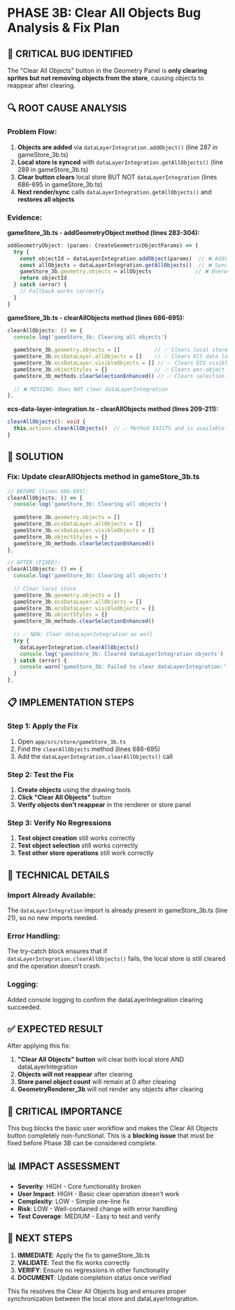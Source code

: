 # PHASE 3B: Clear All Objects Bug Analysis & Fix Plan

## 🚨 **CRITICAL BUG IDENTIFIED**

The "Clear All Objects" button in the Geometry Panel is **only clearing sprites but not removing objects from the store**, causing objects to reappear after clearing.

## 🔍 **ROOT CAUSE ANALYSIS**

### **Problem Flow:**
1. **Objects are added** via `dataLayerIntegration.addObject()` (line 287 in gameStore_3b.ts)
2. **Local store is synced** with `dataLayerIntegration.getAllObjects()` (line 289 in gameStore_3b.ts)
3. **Clear button clears** local store BUT NOT `dataLayerIntegration` (lines 686-695 in gameStore_3b.ts)
4. **Next render/sync** calls `dataLayerIntegration.getAllObjects()` and **restores all objects**

### **Evidence:**

**gameStore_3b.ts - addGeometryObject method (lines 283-304):**
```typescript
addGeometryObject: (params: CreateGeometricObjectParams) => {
  try {
    const objectId = dataLayerIntegration.addObject(params)  // ❌ Adds to dataLayerIntegration
    const allObjects = dataLayerIntegration.getAllObjects()  // ❌ Syncs FROM dataLayerIntegration
    gameStore_3b.geometry.objects = allObjects              // ❌ Overwrites local store
    return objectId
  } catch (error) {
    // Fallback works correctly
  }
}
```

**gameStore_3b.ts - clearAllObjects method (lines 686-695):**
```typescript
clearAllObjects: () => {
  console.log('gameStore_3b: Clearing all objects')
  
  gameStore_3b.geometry.objects = []           // ✅ Clears local store
  gameStore_3b.ecsDataLayer.allObjects = []    // ✅ Clears ECS data layer
  gameStore_3b.ecsDataLayer.visibleObjects = [] // ✅ Clears ECS visible objects
  gameStore_3b.objectStyles = {}               // ✅ Clears per-object styles
  gameStore_3b_methods.clearSelectionEnhanced() // ✅ Clears selection
  
  // ❌ MISSING: Does NOT clear dataLayerIntegration
},
```

**ecs-data-layer-integration.ts - clearAllObjects method (lines 209-211):**
```typescript
clearAllObjects(): void {
  this.actions.clearAllObjects()  // ✅ Method EXISTS and is available
}
```

## 🎯 **SOLUTION**

### **Fix: Update clearAllObjects method in gameStore_3b.ts**

```typescript
// BEFORE (lines 686-695):
clearAllObjects: () => {
  console.log('gameStore_3b: Clearing all objects')
  
  gameStore_3b.geometry.objects = []
  gameStore_3b.ecsDataLayer.allObjects = []
  gameStore_3b.ecsDataLayer.visibleObjects = []
  gameStore_3b.objectStyles = {}
  gameStore_3b_methods.clearSelectionEnhanced()
},

// AFTER (FIXED):
clearAllObjects: () => {
  console.log('gameStore_3b: Clearing all objects')
  
  // Clear local store
  gameStore_3b.geometry.objects = []
  gameStore_3b.ecsDataLayer.allObjects = []
  gameStore_3b.ecsDataLayer.visibleObjects = []
  gameStore_3b.objectStyles = {}
  gameStore_3b_methods.clearSelectionEnhanced()
  
  // ✅ NEW: Clear dataLayerIntegration as well
  try {
    dataLayerIntegration.clearAllObjects()
    console.log('gameStore_3b: Cleared dataLayerIntegration objects')
  } catch (error) {
    console.warn('gameStore_3b: Failed to clear dataLayerIntegration:', error)
  }
},
```

## 📋 **IMPLEMENTATION STEPS**

### **Step 1: Apply the Fix**
1. Open `app/src/store/gameStore_3b.ts`
2. Find the `clearAllObjects` method (lines 686-695)
3. Add the `dataLayerIntegration.clearAllObjects()` call

### **Step 2: Test the Fix**
1. **Create objects** using the drawing tools
2. **Click "Clear All Objects"** button
3. **Verify objects don't reappear** in the renderer or store panel

### **Step 3: Verify No Regressions**
1. **Test object creation** still works correctly
2. **Test object selection** still works correctly
3. **Test other store operations** still work correctly

## 🔧 **TECHNICAL DETAILS**

### **Import Already Available:**
The `dataLayerIntegration` import is already present in gameStore_3b.ts (line 21), so no new imports needed.

### **Error Handling:**
The try-catch block ensures that if `dataLayerIntegration.clearAllObjects()` fails, the local store is still cleared and the operation doesn't crash.

### **Logging:**
Added console logging to confirm the dataLayerIntegration clearing succeeded.

## ✅ **EXPECTED RESULT**

After applying this fix:
1. **"Clear All Objects" button** will clear both local store AND dataLayerIntegration
2. **Objects will not reappear** after clearing
3. **Store panel object count** will remain at 0 after clearing
4. **GeometryRenderer_3b** will not render any objects after clearing

## 🚨 **CRITICAL IMPORTANCE**

This bug blocks the basic user workflow and makes the Clear All Objects button completely non-functional. This is a **blocking issue** that must be fixed before Phase 3B can be considered complete.

## 📊 **IMPACT ASSESSMENT**

- **Severity**: HIGH - Core functionality broken
- **User Impact**: HIGH - Basic clear operation doesn't work
- **Complexity**: LOW - Simple one-line fix
- **Risk**: LOW - Well-contained change with error handling
- **Test Coverage**: MEDIUM - Easy to test and verify

## 🔄 **NEXT STEPS**

1. **IMMEDIATE**: Apply the fix to gameStore_3b.ts
2. **VALIDATE**: Test the fix works correctly
3. **VERIFY**: Ensure no regressions in other functionality
4. **DOCUMENT**: Update completion status once verified

This fix resolves the Clear All Objects bug and ensures proper synchronization between the local store and dataLayerIntegration.